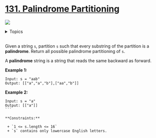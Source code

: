 # [131. Palindrome Partitioning](https://leetcode-cn.com/problems/palindrome-partitioning/)

![](https://img.shields.io/badge/Difficulty-Medium-F8AF40.svg)

<details>
<summary>Topics</summary>

* [`Depth-first Search`](https://leetcode-cn.com/tag/depth-first-search/)
* [`Dynamic Programming`](https://leetcode-cn.com/tag/dynamic-programming/)
* [`Backtracking`](https://leetcode-cn.com/tag/backtracking/)

</details>
<br />

Given a string `s`, partition `s` such that every substring of the partition is a **palindrome**. Return all possible palindrome partitioning of `s`.

A **palindrome** string is a string that reads the same backward as forward.

**Example 1:**

```
Input: s = "aab"
Output: [["a","a","b"],["aa","b"]]
```

**Example 2:**
```
Input: s = "a"
Output: [["a"]]
``` 

**Constraints:**

 + `1 <= s.length <= 16`
 + `s` contains only lowercase English letters.

